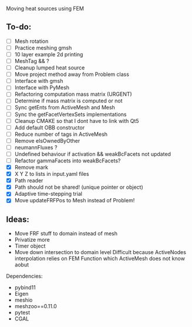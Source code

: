 Moving heat sources using FEM

To-do:
------
- [ ] Mesh rotation
- [ ] Practice meshing gmsh
- [ ] 10 layer example 2d printing
- [ ] MeshTag && ?
- [ ] Cleanup lumped heat source
- [ ] Move project method away from Problem class
- [ ] Interface with gmsh
- [ ] Interface with PyMesh
- [ ] Refactoring computation mass matrix (URGENT)
- [ ] Determine if mass matrix is computed or not
- [ ] Sync getEnts from ActiveMesh and Mesh
- [ ] Sync the getFacetVertexSets implementations
- [ ] Cleanup CMAKE so that I dont have to link with Qt5
- [ ] Add default OBB constructor
- [ ] Reduce number of tags in ActiveMesh
- [ ] Remove elsOwnedByOther
- [ ] neumannFluxes ?
- [ ] Undefined behaviour if activation && weakBcFacets not updated
- [ ] Refactor gammaFacets into weakBcFacets?
- [x] Remove mark
- [x] X Y Z to lists in input.yaml files
- [x] Path reader
- [x] Path should not be shared! (unique pointer or object)
- [x] Adaptive time-stepping trial
- [x] Move updateFRFPos to Mesh instead of Problem!

Ideas:
------
- Move FRF stuff to domain instead of mesh
- Privatize more
- Timer object
- Move down intersection to domain level
Difficult because ActiveNodes interpolation relies on
FEM Function which ActiveMesh does not know aobut

Dependencies:

- pybind11
- Eigen
- meshio
- meshzoo==0.11.0
- pytest
- CGAL
